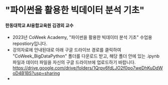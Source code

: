 # "파이썬을 활용한 빅데이터 분석 기초"
#### 한동대학교 AI융합교육원 김경외 교수

- 2023년 CoWeek Academy, "파이썬을 활용한 빅데이터 분석 기초" 수업용 repostiory입니다.
- 강의자료에 안내된대로 아래 구글 드라이브 경로를 클릭하여 "CoWeek_BigDataPython" 폴더를 다운로드 받고, 해당 폴더 안에 있는 .ipynb 파일과 데이터 파일을 자신의 구글 드라이브에 업로드하기 바랍니다.
https://drive.google.com/drive/folders/1Qrpv6fdLJO2f0po7weDhKuDdWoD4B1BS?usp=sharing
- 
